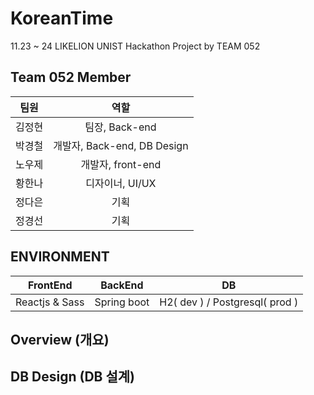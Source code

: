 # KoreanTime

11.23 ~ 24 LIKELION UNIST Hackathon Project by TEAM 052

## Team 052 Member

팀원 | 역할
:---: | :---:
김정현 | 팀장, Back-end
박경철 | 개발자, Back-end, DB Design
노우제 | 개발자, front-end
황한나 | 디자이너, UI/UX
정다은 | 기획
정경선 | 기획

## ENVIRONMENT

FrontEnd | BackEnd | DB
:---: | :---: | :---:
Reactjs & Sass | Spring boot | H2( dev ) / Postgresql( prod )

## Overview (개요)

## DB Design (DB 설계)